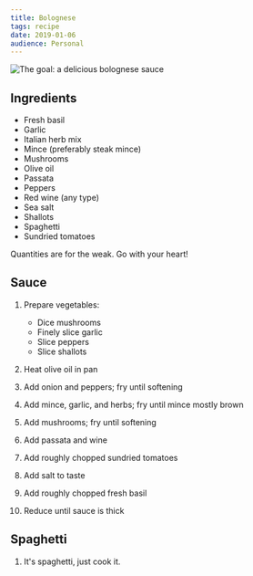 ```yaml
---
title: Bolognese
tags: recipe
date: 2019-01-06
audience: Personal
---
```


![The goal: a delicious bolognese sauce](bolognese.jpg)

## Ingredients

- Fresh basil
- Garlic
- Italian herb mix
- Mince (preferably steak mince)
- Mushrooms
- Olive oil
- Passata
- Peppers
- Red wine (any type)
- Sea salt
- Shallots
- Spaghetti
- Sundried tomatoes

Quantities are for the weak.  Go with your heart!

## Sauce

1. Prepare vegetables:
   - Dice mushrooms
   - Finely slice garlic
   - Slice peppers
   - Slice shallots

2. Heat olive oil in pan

3. Add onion and peppers; fry until softening

4. Add mince, garlic, and herbs; fry until mince mostly brown

5. Add mushrooms; fry until softening

6. Add passata and wine

7. Add roughly chopped sundried tomatoes

8. Add salt to taste

9. Add roughly chopped fresh basil

10. Reduce until sauce is thick

## Spaghetti

1. It's spaghetti, just cook it.
